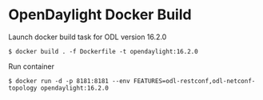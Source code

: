 # OpenDaylight Docker Build

Launch docker build task for ODL version 16.2.0

```
$ docker build . -f Dockerfile -t opendaylight:16.2.0
```

Run container

```
$ docker run -d -p 8181:8181 --env FEATURES=odl-restconf,odl-netconf-topology opendaylight:16.2.0
```
